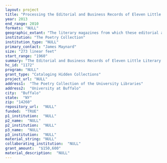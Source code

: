 ```yaml
--- 
layout: project 
title: "Processing the Editorial and Business Records of Eleven Little Literary Magazine Archives in the Poetry Collection"
year: 2013
end_range: 2010
formats: "NULL"
geographic_extant: "The literary magazines from which these editorial and business records originated range across the United States from New York to San Francisco."
institution: "The Poetry Collection"
institution_type: "NULL"
primary_contact: "James Maynard"
size: "273 linear feet"
start_range: "1960"
summary: "The Editorial and Business Records of Eleven Little Literary Magazine Archives in the Poetry Collection feature the administrative and organizational records of eleven diverse poetry magazine archives. Representative of small press poetry publishing across the United States from 1960 to 2010, the archives--all of which have either been donated to or purchased by the Poetry Collection--are composed of literary letters, manuscripts, notebooks, business and production records, and publishing ephemera. The magazines, their locations, and the extent of publishing life are: Fire Exit (Boston, MA, 1968-1975); The Wormwood Review (Stockton, CA, 1960-1999); Chain (Philadelphia, PA, 1994-2005); Manroot (San Francisco, CA, 1969-1981); Drafting (Baltimore, MD, 2004-2005); Boss (New York, NY, 1966-1979); Buckle / Buckle & (Buffalo, NY, 1977-1982 / 1998-2006); Osiris (Schenectady, NY, 1972-2010); Lost & Found Times (Columbus, OH, 1975-2005); Score (Oakland, CA, 1983-1990); and First Intensity (Lawrence, KS, 1993-2007). These magazines represent different socio-aesthetic communities from feminist to academic avant garde to verbo-visual poetry and have served the careers of poets as different as Susan Howe and Charles Bukowski. Together, their archives document fifty years of poetic history, and the cataloging of these collections will immediately impact scholarship in the field of post-WWII American Poetry."
hc_id: "1172"
program: "NULL"
grant_type: "Cataloging Hidden Collections"
project_url: "NULL"
address1:  "The Poetry Collection of the University Libraries"
address2:  "University at Buffalo"
city:  "Buffalo"
state:  "NY"
zip: "14260"
repository_url:  "NULL"
funded:  "TRUE"
p1_institution:  "NULL"
p2_name:  "NULL"
p2_institution:  "NULL"
p3_name:  "NULL"
p3_institution:  "NULL"
material_string: "NULL"
collaborating_institution:  "NULL"
grant_amount:  "$150,600"
material_description:  "NULL"
---
```

